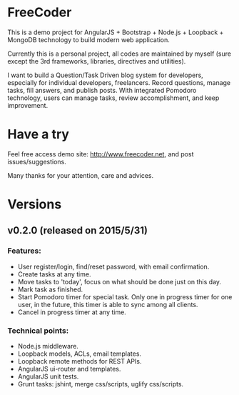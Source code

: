 # FreeCoder
This is a demo project for AngularJS + Bootstrap + Node.js + Loopback + MongoDB technology to build modern web application.

Currently this is a personal project, all codes are maintained by myself (sure except the 3rd frameworks, libraries, directives and utilities).

I want to build a Question/Task Driven blog system for developers, especially for individual developers, freelancers. Record questions, manage tasks, fill answers, and publish posts. With integrated Pomodoro technology, users can manage tasks, review accomplishment, and keep improvement.

# Have a try
Feel free access demo site: http://www.freecoder.net, and post issues/suggestions. 

Many thanks for your attention, care and advices.

# Versions
## v0.2.0 (released on 2015/5/31)
### Features:
* User register/login, find/reset password, with email confirmation.
* Create tasks at any time.
* Move tasks to 'today', focus on what should be done just on this day.
* Mark task as finished.
* Start Pomodoro timer for special task. Only one in progress timer for one user, in the future, this timer is able to sync among all clients.
* Cancel in progress timer at any time.

### Technical points:
* Node.js middleware.
* Loopback models, ACLs, email templates.
* Loopback remote methods for REST APIs.
* AngularJS ui-router and templates.
* AngularJS unit tests.
* Grunt tasks: jshint, merge css/scripts, uglify css/scripts.

